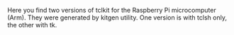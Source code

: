 Here you find two versions of tclkit for the Raspberry Pi microcomputer (Arm). They were generated by kitgen utility. One version is with tclsh only, the other with tk.

